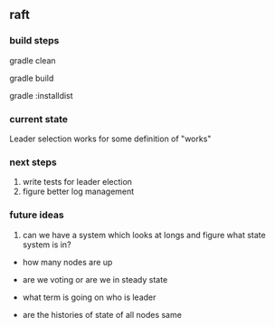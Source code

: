 ## raft
### build steps

gradle clean

gradle build

gradle :installdist


### current state

Leader selection works for some definition of "works"

### next steps

1. write tests for leader election
2. figure better log management


### future ideas

1. can we have a system which looks at longs and figure what state system is in?
 - how many nodes are up

- are we voting or are we in steady state
- what term is going on who is leader
- are the histories of state of all nodes same  